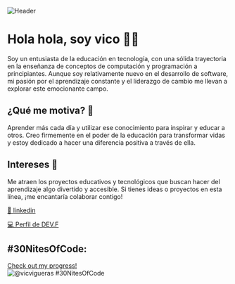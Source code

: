 ![Header](https://github.com/vviguerashd/vviguerashd/assets/61100317/e5b03f91-662b-4e8b-a65c-d4dc1dc1530f)

# Hola hola, soy vico 🫶🏾

Soy un entusiasta de la educación en tecnología, con una sólida trayectoria en la enseñanza de conceptos de computación y programación a principiantes. Aunque soy relativamente nuevo en el desarrollo de software, mi pasión por el aprendizaje constante y el liderazgo de cambio me llevan a explorar este emocionante campo.

## ¿Qué me motiva? 🔭
Aprender más cada día y utilizar ese conocimiento para inspirar y educar a otros. Creo firmemente en el poder de la educación para transformar vidas y estoy dedicado a hacer una diferencia positiva a través de ella.

## Intereses 🌱
Me atraen los proyectos educativos y tecnológicos que buscan hacer del aprendizaje algo divertido y accesible. Si tienes ideas o proyectos en esta línea, ¡me encantaría colaborar contigo!

[💼 linkedin](https://www.linkedin.com/in/vic-vigueras/)

[💻 Perfil de DEV.F](https://edu.devf.la/public/vico-vigueras-018bd1870)

## #30NitesOfCode:
  [Check out my progress!](https://www.codedex.io/@vicvigueras/30-nites-of-code)  
  ![@vicvigueras #30NitesOfCode](https://www.codedex.io/api/petStatus?user=vicvigueras)
<!--
**vviguerashd/vviguerashd** is a ✨ _special_ ✨ repository because its `README.md` (this file) appears on your GitHub profile.

Here are some ideas to get you started:

- 🔭 I’m currently working on ...
- 🌱 I’m currently learning ...
- 👯 I’m looking to collaborate on ...
- 🤔 I’m looking for help with ...
- 💬 Ask me about ...
- 📫 How to reach me: ...
- 😄 Pronouns: ...
- ⚡ Fun fact: ...
-->
